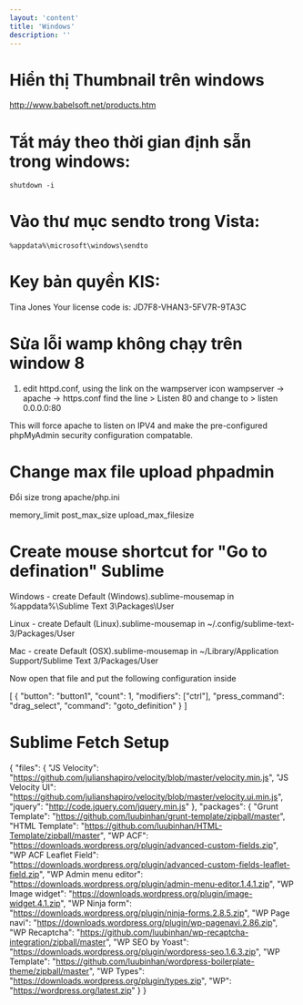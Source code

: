 ```yaml
---
layout: 'content'
title: 'Windows'
description: ''
---
```


# Hiển thị Thumbnail trên windows

http://www.babelsoft.net/products.htm

# Tắt máy theo thời gian định sẵn trong windows: 


```
shutdown -i
```

# Vào thư mục sendto trong Vista: 

```
%appdata%\microsoft\windows\sendto
```

# Key bản quyền KIS: 

Tina Jones Your license code is: JD7F8-VHAN3-5FV7R-9TA3C

# Sửa lỗi wamp không chạy trên window 8

1. edit httpd.conf, using the link on the wampserver icon wampserver -> apache -> https.conf
find the line > Listen 80
and change to > listen 0.0.0.0:80

This will force apache to listen on IPV4 and make the pre-configured phpMyAdmin security configuration compatable.

# Change max file upload phpadmin

Đổi size trong apache/php.ini

memory_limit
post_max_size
upload_max_filesize


# Create mouse shortcut for "Go to defination" Sublime

Windows - create Default (Windows).sublime-mousemap in %appdata%\Sublime Text 3\Packages\User

Linux - create Default (Linux).sublime-mousemap in ~/.config/sublime-text-3/Packages/User

Mac - create Default (OSX).sublime-mousemap in ~/Library/Application Support/Sublime Text 3/Packages/User

Now open that file and put the following configuration inside

[
    {
        "button": "button1", 
        "count": 1, 
        "modifiers": ["ctrl"],
        "press_command": "drag_select",
        "command": "goto_definition"
    }
]


# Sublime Fetch Setup

{
    "files":
    {
        "JS Velocity": "https://github.com/julianshapiro/velocity/blob/master/velocity.min.js",
        "JS Velocity UI": "https://github.com/julianshapiro/velocity/blob/master/velocity.ui.min.js",
        "jquery": "http://code.jquery.com/jquery.min.js"
    },
    "packages":
    {
        "Grunt Template": "https://github.com/luubinhan/grunt-template/zipball/master",
        "HTML Template": "https://github.com/luubinhan/HTML-Template/zipball/master",
        "WP ACF": "https://downloads.wordpress.org/plugin/advanced-custom-fields.zip",
        "WP ACF Leaflet Field": "https://downloads.wordpress.org/plugin/advanced-custom-fields-leaflet-field.zip",
        "WP Admin menu editor": "https://downloads.wordpress.org/plugin/admin-menu-editor.1.4.1.zip",
        "WP Image widget": "https://downloads.wordpress.org/plugin/image-widget.4.1.zip",
        "WP Ninja form": "https://downloads.wordpress.org/plugin/ninja-forms.2.8.5.zip",
        "WP Page navi": "https://downloads.wordpress.org/plugin/wp-pagenavi.2.86.zip",
        "WP Recaptcha": "https://github.com/luubinhan/wp-recaptcha-integration/zipball/master",
        "WP SEO by Yoast": "https://downloads.wordpress.org/plugin/wordpress-seo.1.6.3.zip",
        "WP Template": "https://github.com/luubinhan/wordpress-boilerplate-theme/zipball/master",
        "WP Types": "https://downloads.wordpress.org/plugin/types.zip",
        "WP": "https://wordpress.org/latest.zip"
    }
}
